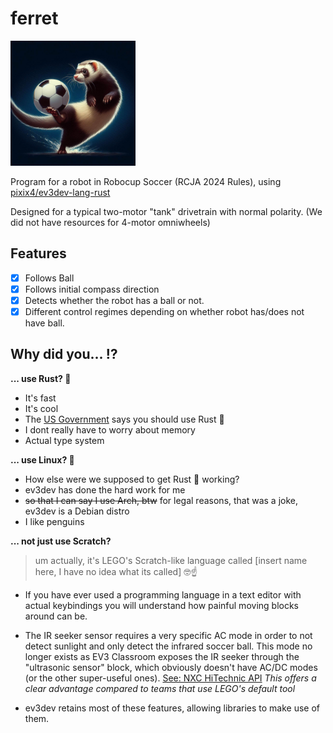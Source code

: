# ferret

<img src="assets/image.png" width="200" alt="AI art of a ferret kicking a soccer ball">

Program for a robot in Robocup Soccer (RCJA 2024 Rules), using [pixix4/ev3dev-lang-rust](https://github.com/pixix4/ev3dev-lang-rust)

Designed for a typical two-motor "tank" drivetrain with normal polarity. (We did not have resources for 4-motor omniwheels)

## Features

- [x] Follows Ball
- [x] Follows initial compass direction
- [x] Detects whether the robot has a ball or not.
- [x] Different control regimes depending on whether robot has/does not have ball.

## Why did you... ⁉️

**... use Rust? 🦀**

- It's fast
- It's cool
- The [US Government](https://arc.net/l/quote/xfwrzrvl) says you should use Rust 🦅
- I dont really have to worry about memory
- Actual type system

**... use Linux? 🐧**

- How else were we supposed to get Rust 🦀 working?
- ev3dev has done the hard work for me
- ~~so that I can say I use Arch, btw~~ for legal reasons, that was a joke, ev3dev is a Debian distro
- I like penguins

**... not just use Scratch?**

> um actually, it's LEGO's Scratch-like language called [insert name here, I have no idea what its called] 🤓☝️

- If you have ever used a programming language in a text editor with actual keybindings you will understand how painful moving blocks around can be.

- The IR seeker sensor requires a very specific AC mode in order to not detect sunlight and only detect the infrared soccer ball. This mode no longer exists as EV3 Classroom exposes the IR seeker through the "ultrasonic sensor" block, which obviously doesn't have AC/DC modes (or the other super-useful ones). [See: NXC HiTechnic API](https://bricxcc.sourceforge.net/nbc/nxcdoc/nxcapi/group___hi_technic_a_p_i.html) _This offers a clear advantage compared to teams that use LEGO's default tool_

- ev3dev retains most of these features, allowing libraries to make use of them.
